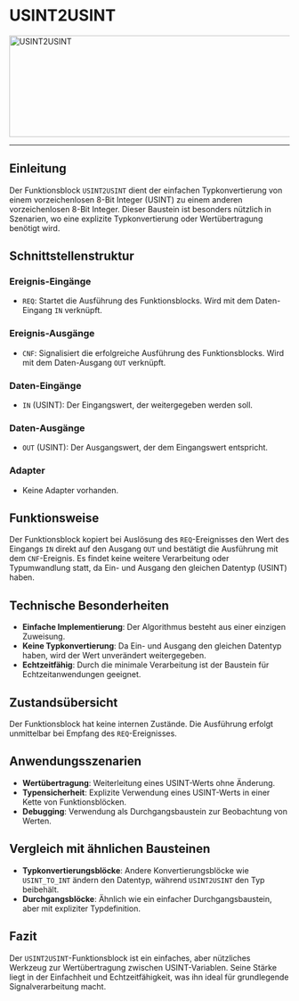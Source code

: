 # USINT2USINT

<img width="1196" height="182" alt="USINT2USINT" src="https://github.com/user-attachments/assets/b8df62ab-a5f9-4c9a-a436-68fdb0e0b365" />

* * * * * * * * * *
## Einleitung
Der Funktionsblock `USINT2USINT` dient der einfachen Typkonvertierung von einem vorzeichenlosen 8-Bit Integer (USINT) zu einem anderen vorzeichenlosen 8-Bit Integer. Dieser Baustein ist besonders nützlich in Szenarien, wo eine explizite Typkonvertierung oder Wertübertragung benötigt wird.

## Schnittstellenstruktur

### **Ereignis-Eingänge**
- `REQ`: Startet die Ausführung des Funktionsblocks. Wird mit dem Daten-Eingang `IN` verknüpft.

### **Ereignis-Ausgänge**
- `CNF`: Signalisiert die erfolgreiche Ausführung des Funktionsblocks. Wird mit dem Daten-Ausgang `OUT` verknüpft.

### **Daten-Eingänge**
- `IN` (USINT): Der Eingangswert, der weitergegeben werden soll.

### **Daten-Ausgänge**
- `OUT` (USINT): Der Ausgangswert, der dem Eingangswert entspricht.

### **Adapter**
- Keine Adapter vorhanden.

## Funktionsweise
Der Funktionsblock kopiert bei Auslösung des `REQ`-Ereignisses den Wert des Eingangs `IN` direkt auf den Ausgang `OUT` und bestätigt die Ausführung mit dem `CNF`-Ereignis. Es findet keine weitere Verarbeitung oder Typumwandlung statt, da Ein- und Ausgang den gleichen Datentyp (USINT) haben.

## Technische Besonderheiten
- **Einfache Implementierung**: Der Algorithmus besteht aus einer einzigen Zuweisung.
- **Keine Typkonvertierung**: Da Ein- und Ausgang den gleichen Datentyp haben, wird der Wert unverändert weitergegeben.
- **Echtzeitfähig**: Durch die minimale Verarbeitung ist der Baustein für Echtzeitanwendungen geeignet.

## Zustandsübersicht
Der Funktionsblock hat keine internen Zustände. Die Ausführung erfolgt unmittelbar bei Empfang des `REQ`-Ereignisses.

## Anwendungsszenarien
- **Wertübertragung**: Weiterleitung eines USINT-Werts ohne Änderung.
- **Typensicherheit**: Explizite Verwendung eines USINT-Werts in einer Kette von Funktionsblöcken.
- **Debugging**: Verwendung als Durchgangsbaustein zur Beobachtung von Werten.

## Vergleich mit ähnlichen Bausteinen
- **Typkonvertierungsblöcke**: Andere Konvertierungsblöcke wie `USINT_TO_INT` ändern den Datentyp, während `USINT2USINT` den Typ beibehält.
- **Durchgangsblöcke**: Ähnlich wie ein einfacher Durchgangsbaustein, aber mit expliziter Typdefinition.

## Fazit
Der `USINT2USINT`-Funktionsblock ist ein einfaches, aber nützliches Werkzeug zur Wertübertragung zwischen USINT-Variablen. Seine Stärke liegt in der Einfachheit und Echtzeitfähigkeit, was ihn ideal für grundlegende Signalverarbeitung macht.
